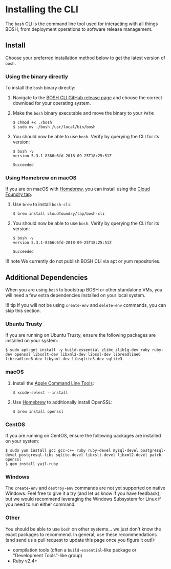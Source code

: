 # Installing the CLI

The `bosh` CLI is the command line tool used for interacting with all things BOSH, from deployment operations to software release management.


## Install

Choose your preferred installation method below to get the latest version of `bosh`.


### Using the binary directly

To install the `bosh` binary directly:

1. Navigate to the [BOSH CLI GitHub release page](https://github.com/cloudfoundry/bosh-cli/releases) and choose the correct download for your operating system.

1. Make the `bosh` binary executable and move the binary to your `PATH`:

    ```shell
    $ chmod +x ./bosh
    $ sudo mv ./bosh /usr/local/bin/bosh
    ```

1. You should now be able to use `bosh`. Verify by querying the CLI for its version:

    ```shell
    $ bosh -v
    version 5.3.1-8366c6fd-2018-09-25T18:25:51Z

    Succeeded

    ```

### Using Homebrew on macOS

If you are on macOS with [Homebrew](https://brew.sh/), you can install using the [Cloud Foundry tap](https://github.com/cloudfoundry/homebrew-tap).

1. Use `brew` to install `bosh-cli`:

    ```shell
    $ brew install cloudfoundry/tap/bosh-cli
    ```

1. You should now be able to use `bosh`. Verify by querying the CLI for its version:

    ```shell
    $ bosh -v
    version 5.3.1-8366c6fd-2018-09-25T18:25:51Z

    Succeeded

    ```

!!! note
    We currently do not publish BOSH CLI via apt or yum repositories.

## Additional Dependencies

When you are using `bosh` to bootstrap BOSH or other standalone VMs, you will need a few extra dependencies installed on your local system.

!!! tip
    If you will not be using `create-env` and `delete-env` commands, you can skip this section.


### Ubuntu Trusty

If you are running on Ubuntu Trusty, ensure the following packages are installed on your system:

```shell
$ sudo apt-get install -y build-essential zlibc zlib1g-dev ruby ruby-dev openssl libxslt-dev libxml2-dev libssl-dev libreadline6 libreadline6-dev libyaml-dev libsqlite3-dev sqlite3
```


### macOS

1. Install the [Apple Command Line Tools](https://developer.apple.com/download/more/):

    ```shell
    $ xcode-select --install
    ```

2. Use [Homebrew](https://brew.sh/) to additionally install OpenSSL:

    ```shell
    $ brew install openssl
    ```


### CentOS

If you are running on CentOS, ensure the following packages are installed on your system:

```shell
$ sudo yum install gcc gcc-c++ ruby ruby-devel mysql-devel postgresql-devel postgresql-libs sqlite-devel libxslt-devel libxml2-devel patch openssl
$ gem install yajl-ruby
```


### Windows

The `create-env` and `destroy-env` commands are not yet supported on native Windows. Feel free to give it a try (and let us know if you have feedback), but we would recommend leveraging the Windows Subsystem for Linux if you need to run either command.


### Other

You should be able to use `bosh` on other systems... we just don't know the exact packages to recommend. In general, use these recommendations (and send us a pull request to update this page once you figure it out!):

 * compilation tools (often a `build-essential`-like package or "Development Tools"-like group)
 * Ruby v2.4+
